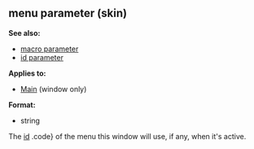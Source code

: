 ## menu parameter (skin)
**See also:**
+   [macro parameter](/ref/%7Bskin%7D/param/macro.md) 
+   [id parameter](/ref/%7Bskin%7D/param/id.md) 
<!-- -->
**Applies to:**
+   [Main](/ref/%7Bskin%7D/control/main.md)  (window only)
<!-- -->
**Format:**
+   string


The [id](/ref/%7Bskin%7D/param/id.md) .code} of the menu this window
will use, if any, when it\'s active.
